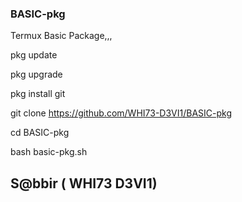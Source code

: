  
### BASIC-pkg
Termux Basic Package,,,

pkg update

pkg upgrade

pkg install git

git clone https://github.com/WHI73-D3VI1/BASIC-pkg

cd BASIC-pkg

bash basic-pkg.sh

## S@bbir ( WHI73 D3VI1)

